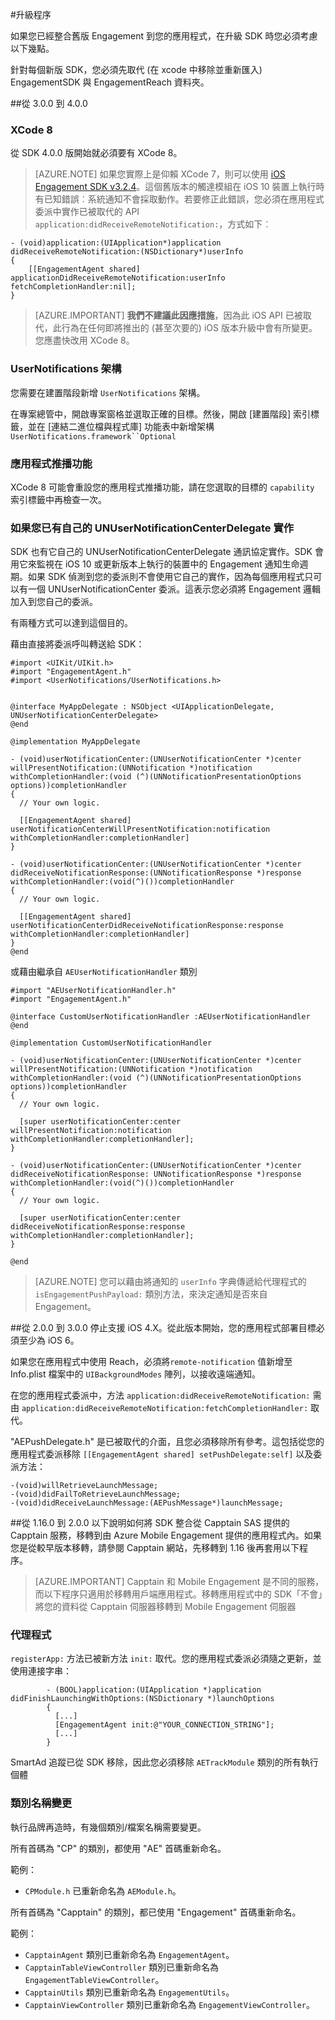 <properties
	pageTitle="Azure Mobile Engagement iOS SDK 升級程序 | Microsoft Azure"
	description="Azure Mobile Engagement iOS SDK 的最新更新與程序"
	services="mobile-engagement"
	documentationCenter="mobile"
	authors="piyushjo"
	manager="erikre"
	editor="" />

<tags
	ms.service="mobile-engagement"
	ms.workload="mobile"
	ms.tgt_pltfrm="mobile-ios"
	ms.devlang="objective-c"
	ms.topic="article"
	ms.date="09/14/2016"
	ms.author="piyushjo" />

#升級程序

如果您已經整合舊版 Engagement 到您的應用程式，在升級 SDK 時您必須考慮以下幾點。

針對每個新版 SDK，您必須先取代 (在 xcode 中移除並重新匯入) EngagementSDK 與 EngagementReach 資料夾。

##從 3.0.0 到 4.0.0

### XCode 8
從 SDK 4.0.0 版開始就必須要有 XCode 8。

> [AZURE.NOTE] 如果您實際上是仰賴 XCode 7，則可以使用 [iOS Engagement SDK v3.2.4](https://aka.ms/r6oouh)。這個舊版本的觸達模組在 iOS 10 裝置上執行時有已知錯誤︰系統通知不會採取動作。若要修正此錯誤，您必須在應用程式委派中實作已被取代的 API `application:didReceiveRemoteNotification:`，方式如下︰

	- (void)application:(UIApplication*)application
	didReceiveRemoteNotification:(NSDictionary*)userInfo
	{
	    [[EngagementAgent shared] applicationDidReceiveRemoteNotification:userInfo fetchCompletionHandler:nil];
	}

> [AZURE.IMPORTANT] **我們不建議此因應措施**，因為此 iOS API 已被取代，此行為在任何即將推出的 (甚至次要的) iOS 版本升級中會有所變更。您應盡快改用 XCode 8。

### UserNotifications 架構
您需要在建置階段新增 `UserNotifications` 架構。

在專案總管中，開啟專案窗格並選取正確的目標。然後，開啟 [建置階段] 索引標籤，並在 [連結二進位檔與程式庫] 功能表中新增架構 `UserNotifications.framework``Optional`

### 應用程式推播功能
XCode 8 可能會重設您的應用程式推播功能，請在您選取的目標的 `capability` 索引標籤中再檢查一次。

### 如果您已有自己的 UNUserNotificationCenterDelegate 實作

SDK 也有它自己的 UNUserNotificationCenterDelegate 通訊協定實作。SDK 會用它來監視在 iOS 10 或更新版本上執行的裝置中的 Engagement 通知生命週期。如果 SDK 偵測到您的委派則不會使用它自己的實作，因為每個應用程式只可以有一個 UNUserNotificationCenter 委派。這表示您必須將 Engagement 邏輯加入到您自己的委派。

有兩種方式可以達到這個目的。

藉由直接將委派呼叫轉送給 SDK：

	#import <UIKit/UIKit.h>
	#import "EngagementAgent.h"
	#import <UserNotifications/UserNotifications.h>


	@interface MyAppDelegate : NSObject <UIApplicationDelegate, UNUserNotificationCenterDelegate>
	@end

	@implementation MyAppDelegate

	- (void)userNotificationCenter:(UNUserNotificationCenter *)center willPresentNotification:(UNNotification *)notification withCompletionHandler:(void (^)(UNNotificationPresentationOptions options))completionHandler
	{
	  // Your own logic.

	  [[EngagementAgent shared] userNotificationCenterWillPresentNotification:notification withCompletionHandler:completionHandler]
	}

	- (void)userNotificationCenter:(UNUserNotificationCenter *)center didReceiveNotificationResponse:(UNNotificationResponse *)response withCompletionHandler:(void(^)())completionHandler
	{
	  // Your own logic.

	  [[EngagementAgent shared] userNotificationCenterDidReceiveNotificationResponse:response withCompletionHandler:completionHandler]
	}
	@end

或藉由繼承自 `AEUserNotificationHandler` 類別

	#import "AEUserNotificationHandler.h"
	#import "EngagementAgent.h"

	@interface CustomUserNotificationHandler :AEUserNotificationHandler
	@end

	@implementation CustomUserNotificationHandler

	- (void)userNotificationCenter:(UNUserNotificationCenter *)center willPresentNotification:(UNNotification *)notification withCompletionHandler:(void (^)(UNNotificationPresentationOptions options))completionHandler
	{
	  // Your own logic.

	  [super userNotificationCenter:center willPresentNotification:notification withCompletionHandler:completionHandler];
	}

	- (void)userNotificationCenter:(UNUserNotificationCenter *)center didReceiveNotificationResponse: UNNotificationResponse *)response withCompletionHandler:(void(^)())completionHandler
	{
	  // Your own logic.

	  [super userNotificationCenter:center didReceiveNotificationResponse:response withCompletionHandler:completionHandler];
	}

	@end

> [AZURE.NOTE] 您可以藉由將通知的 `userInfo` 字典傳遞給代理程式的 `isEngagementPushPayload:` 類別方法，來決定通知是否來自 Engagement。

##從 2.0.0 到 3.0.0
停止支援 iOS 4.X。從此版本開始，您的應用程式部署目標必須至少為 iOS 6。

如果您在應用程式中使用 Reach，必須將`remote-notification` 值新增至 Info.plist 檔案中的 `UIBackgroundModes` 陣列，以接收遠端通知。

在您的應用程式委派中，方法 `application:didReceiveRemoteNotification:` 需由 `application:didReceiveRemoteNotification:fetchCompletionHandler:` 取代。

"AEPushDelegate.h" 是已被取代的介面，且您必須移除所有參考。這包括從您的應用程式委派移除 `[[EngagementAgent shared] setPushDelegate:self]` 以及委派方法：

	-(void)willRetrieveLaunchMessage;
	-(void)didFailToRetrieveLaunchMessage;
	-(void)didReceiveLaunchMessage:(AEPushMessage*)launchMessage;

##從 1.16.0 到 2.0.0
以下說明如何將 SDK 整合從 Capptain SAS 提供的 Capptain 服務，移轉到由 Azure Mobile Engagement 提供的應用程式內。如果您是從較早版本移轉，請參閱 Capptain 網站，先移轉到 1.16 後再套用以下程序。

>[AZURE.IMPORTANT] Capptain 和 Mobile Engagement 是不同的服務，而以下程序只適用於移轉用戶端應用程式。移轉應用程式中的 SDK「不會」將您的資料從 Capptain 伺服器移轉到 Mobile Engagement 伺服器

### 代理程式

`registerApp:` 方法已被新方法 `init:` 取代。您的應用程式委派必須隨之更新，並使用連接字串：

			- (BOOL)application:(UIApplication *)application didFinishLaunchingWithOptions:(NSDictionary *)launchOptions
			{
			  [...]
			  [EngagementAgent init:@"YOUR_CONNECTION_STRING"];
			  [...]
			}

SmartAd 追蹤已從 SDK 移除，因此您必須移除 `AETrackModule` 類別的所有執行個體

### 類別名稱變更

執行品牌再造時，有幾個類別/檔案名稱需要變更。

所有首碼為 "CP" 的類別，都使用 "AE" 首碼重新命名。

範例：

-   `CPModule.h` 已重新命名為 `AEModule.h`。

所有首碼為 "Capptain" 的類別，都已使用 "Engagement" 首碼重新命名。

範例：

-   `CapptainAgent` 類別已重新命名為 `EngagementAgent`。
-   `CapptainTableViewController` 類別已重新命名為 `EngagementTableViewController`。
-   `CapptainUtils` 類別已重新命名為 `EngagementUtils`。
-   `CapptainViewController` 類別已重新命名為 `EngagementViewController`。

<!---HONumber=AcomDC_0921_2016-->